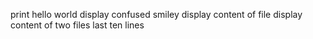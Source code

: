 print hello world
display confused smiley
display content of file
display content of two files
last ten lines
